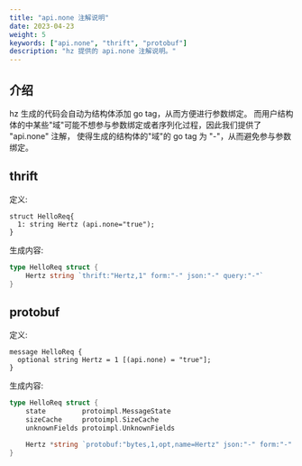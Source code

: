 ```yaml
---
title: "api.none 注解说明"
date: 2023-04-23
weight: 5
keywords: ["api.none", "thrift", "protobuf"]
description: "hz 提供的 api.none 注解说明。"
---
```


## 介绍

hz 生成的代码会自动为结构体添加 go tag，从而方便进行参数绑定。
而用户结构体的中某些"域"可能不想参与参数绑定或者序列化过程，因此我们提供了 "api.none" 注解，
使得生成的结构体的"域"的 go tag 为 "-"，从而避免参与参数绑定。

## thrift

定义:

```
struct HelloReq{
  1: string Hertz (api.none="true");
}
```

生成内容:

```go
type HelloReq struct {
	Hertz string `thrift:"Hertz,1" form:"-" json:"-" query:"-"`
}
```

## protobuf

定义:

```
message HelloReq {
  optional string Hertz = 1 [(api.none) = "true"];
}
```

生成内容:

```go
type HelloReq struct {
	state         protoimpl.MessageState
	sizeCache     protoimpl.SizeCache
	unknownFields protoimpl.UnknownFields

	Hertz *string `protobuf:"bytes,1,opt,name=Hertz" json:"-" form:"-" query:"-"`
}
```
